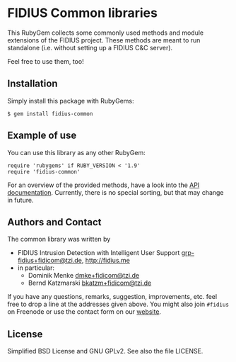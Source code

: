 # FIDIUS Common libraries

This RubyGem collects some commonly used methods and module extensions
of the FIDIUS project. These methods are meant to run standalone (i.e.
without setting up a FIDIUS C&C server).

Feel free to use them, too!


## Installation

Simply install this package with RubyGems:

    $ gem install fidius-common


## Example of use

You can use this library as any other RubyGem:

    require 'rubygems' if RUBY_VERSION < '1.9'
    require 'fidius-common'

For an overview of the provided methods, have a look into the
[API documentation](http://rubydoc.info/gems/fidius-common/frames).
Currently, there is no special sorting, but that may change in future.


## Authors and Contact

The common library was written by

* FIDIUS Intrusion Detection with Intelligent User Support
  <grp-fidius+fidicom@tzi.de>, <http://fidius.me>
* in particular:
  * Dominik Menke <dmke+fidicom@tzi.de>
  * Bernd Katzmarski <bkatzm+fidicom@tzi.de>

If you have any questions, remarks, suggestion, improvements,
etc. feel free to drop a line at the addresses given above.
You might also join `#fidius` on Freenode or use the contact
form on our [website](http://fidius.me/en/contact).


## License

Simplified BSD License and GNU GPLv2. See also the file LICENSE.
